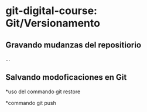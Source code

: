 # git-digital-course: Git/Versionamento

## Gravando mudanzas del repositiorio



...
## Salvando modoficaciones en Git
*uso del commando git restore

*commando git push

